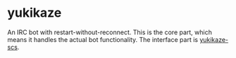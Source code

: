 # yukikaze

An IRC bot with restart-without-reconnect. This is the core part, which means it handles the actual bot functionality. The interface part is [yukikaze-scs].

[yukikaze-scs]: https://github.com/xtendo-org/yukikaze-scs
